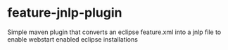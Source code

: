 feature-jnlp-plugin
===================

Simple maven plugin that converts an eclipse feature.xml into a jnlp file to enable webstart enabled eclipse installations